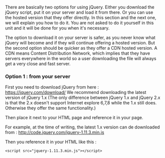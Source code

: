 There are basically two options for using jQuery. Either you download the jQuery script, put it on your server and load it from there. Or you can use the hosted version that they offer directly. In this section and the next one, we will explain you how to do it. You are not asked to do it yourself in this unit and it will be done for you when it's necessary.

The option to download it on your server is safer, as you never know what jQuery will become and if they will continue offering a hosted version. But the second option should be quicker as they offer a CDN hosted version. A CDN means Content Distribution Network, which implies that they have servers everywhere in the world so a user downloading the file will always get a very close and fast server.

### Option 1 : from your server

First you need to download jQuery from here : https://jquery.com/download/
We recommend downloading the latest version of jQuery 1.x (The only difference between jQuery 1.x and jQuery 2.x is that the 2.x doesn't support Internet explore 6,7,8 while the 1.x still does. Otherwise they offer the same functionality.)

Then place it next to your HTML page and reference it in your page.

For example, at the time of writing, the latest 1.x version can de downloaded from : http://code.jquery.com/jquery-1.11.3.min.js

Then you reference it in your HTML like this :

```
<script src="jquery-1.11.3.min.js"></script>
```

